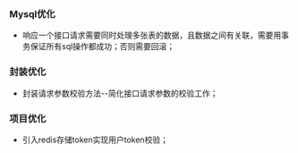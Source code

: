 
### Mysql优化
* 响应一个接口请求需要同时处理多张表的数据，且数据之间有关联，需要用事务保证所有sql操作都成功；否则需要回滚；


### 封装优化
* 封装请求参数校验方法--简化接口请求参数的校验工作；

### 项目优化
* 引入redis存储token实现用户token校验；